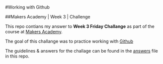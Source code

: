 #Working with Github

##Makers Academy | Week 3 | Challenge


This repo contians my answer to __Week 3 Friday Challange__ as part 
of the course at [Makers Academy](http://www.makersacademy.com/).

The goal of this challange was to practice working with [Github](http://github.com)

The guidelines &amp; answers for the challage can be found in the 
[answers](https://github.com/nadavmatalon/working_with_github/blob/master/answers.md) 
file in this repo.

